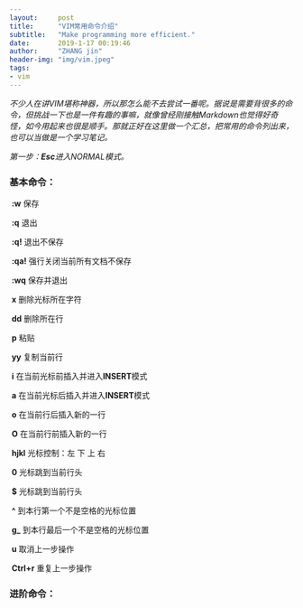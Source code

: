 ```yaml
---
layout:     post
title:      "VIM常用命令介绍"
subtitle:   "Make programming more efficient."
date:       2019-1-17 00:19:46
author:     "ZHANG jin"
header-img: "img/vim.jpeg"
tags:
- vim
---
```


<script type="text/javascript" async src="https://cdn.mathjax.org/mathjax/latest/MathJax.js?config=TeX-MML-AM_CHTML"> </script>

*不少人在讲VIM堪称神器，所以那怎么能不去尝试一番呢。据说是需要背很多的命令，但挑战一下也是一件有趣的事嘛，就像曾经刚接触Markdown也觉得好奇怪，如今用起来也很是顺手。那就正好在这里做一个汇总，把常用的命令列出来，也可以当做是一个学习笔记。*

*第一步：**Esc**进入NORMAL模式。*

### 基本命令：

​	**:w**		保存

​	**:q**		退出

​	**:q!**		退出不保存

​	**:qa!**		强行关闭当前所有文档不保存

​	**:wq**		保存并退出

​	**x**		删除光标所在字符

​	**dd**		删除所在行

​	**p**		粘贴

​	**yy**		复制当前行

​	**i**		在当前光标前插入并进入**INSERT**模式

​	**a**		在当前光标后插入并进入**INSERT**模式

​	**o**		在当前行后插入新的一行

​	**O**		在当前行前插入新的一行

​	**hjkl**		光标控制：左 下 上 右

​	**0**		光标跳到当前行头

​	**$**		光标跳到当前行头

​	**^**		到本行第一个不是空格的光标位置

​	**g_**		到本行最后一个不是空格的光标位置

​	**u**		取消上一步操作

​	**Ctrl+r**	重复上一步操作

### 进阶命令：

